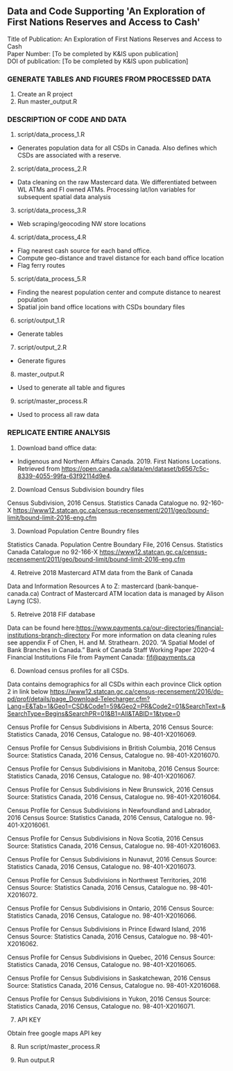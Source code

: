 ## Data and Code Supporting 'An Exploration of First Nations Reserves and Access to Cash'

Title of Publication: An Exploration of First Nations Reserves and Access to Cash  
Paper Number: [To be completed by K&IS upon publication]  
DOI of publication: [To be completed by K&IS upon publication]

### GENERATE TABLES AND FIGURES FROM PROCESSED DATA

1. Create an R project
2. Run master_output.R

### DESCRIPTION OF CODE AND DATA
1. script/data_process_1.R
* Generates population data for all CSDs in Canada. Also defines which CSDs are associated with a reserve. 
2. script/data_process_2.R
* Data cleaning on the raw Mastercard data. We differentiated between WL ATMs and FI owned ATMs. Processing lat/lon variables for subsequent spatial data analysis  
3. script/data_process_3.R
* Web scraping/geocoding NW store locations
4. script/data_process_4.R
* Flag nearest cash source for each band office. 
* Compute geo-distance and travel distance for each band office location
* Flag ferry routes 
5. script/data_process_5.R
* Finding the nearest population center and compute distance to nearest population
* Spatial join band office locations with CSDs boundary files
6. script/output_1.R
* Generate tables
7. script/output_2.R
* Generate figures
8. master_output.R
* Used to generate all table and figures
9. script/master_process.R
* Used to process all raw data
### REPLICATE ENTIRE ANALYSIS 

1. Download band office data:

* Indigenous and Northern Affairs Canada. 2019. First Nations Locations. Retrieved from https://open.canada.ca/data/en/dataset/b6567c5c-8339-4055-99fa-63f92114d9e4. 

2. Download Census Subdivision boundry files

Census Subdivision, 2016 Census. Statistics Canada Catalogue no. 92-160-X
https://www12.statcan.gc.ca/census-recensement/2011/geo/bound-limit/bound-limit-2016-eng.cfm

3. Download Population Centre Boundry files

Statistics Canada. Population Centre Boundary File, 2016 Census. Statistics Canada Catalogue no 92-166-X
https://www12.statcan.gc.ca/census-recensement/2011/geo/bound-limit/bound-limit-2016-eng.cfm

4. Retreive 2018 Mastercard ATM data from the Bank of Canada
 
Data and Information Resources A to Z: mastercard (bank-banque-canada.ca)
Contract of Mastercard ATM location data is managed by Alison Layng (CS).

5. Retreive 2018 FIF database

Data can be found here:https://www.payments.ca/our-directories/financial-institutions-branch-directory
For more information on data cleaning rules see appendix F of Chen, H. and M. Strathearn. 2020. “A Spatial Model of Bank Branches in Canada.” Bank of Canada Staff Working Paper 2020-4
Financial Institutions File from Payment Canada: fif@payments.ca

6. Download census profiles for all CSDs. 

Data contains demographics for all CSDs within each province
Click option 2 in link below
https://www12.statcan.gc.ca/census-recensement/2016/dp-pd/prof/details/page_Download-Telecharger.cfm?Lang=E&Tab=1&Geo1=CSD&Code1=59&Geo2=PR&Code2=01&SearchText=&SearchType=Begins&SearchPR=01&B1=All&TABID=1&type=0

Census Profile for Census Subdivisions in Alberta, 2016 Census
Source: Statistics Canada, 2016 Census, Catalogue no. 98-401-X2016069.

Census Profile for Census Subdivisions in British Columbia, 2016 Census
Source: Statistics Canada, 2016 Census, Catalogue no. 98-401-X2016070.

Census Profile for Census Subdivisions in Manitoba, 2016 Census
Source: Statistics Canada, 2016 Census, Catalogue no. 98-401-X2016067.

Census Profile for Census Subdivisions in New Brunswick, 2016 Census
Source: Statistics Canada, 2016 Census, Catalogue no. 98-401-X2016064.

Census Profile for Census Subdivisions in Newfoundland and Labrador, 2016 Census
Source: Statistics Canada, 2016 Census, Catalogue no. 98-401-X2016061.

Census Profile for Census Subdivisions in Nova Scotia, 2016 Census
Source: Statistics Canada, 2016 Census, Catalogue no. 98-401-X2016063.

Census Profile for Census Subdivisions in Nunavut, 2016 Census
Source: Statistics Canada, 2016 Census, Catalogue no. 98-401-X2016073.

Census Profile for Census Subdivisions in Northwest Territories, 2016 Census
Source: Statistics Canada, 2016 Census, Catalogue no. 98-401-X2016072.

Census Profile for Census Subdivisions in Ontario, 2016 Census
Source: Statistics Canada, 2016 Census, Catalogue no. 98-401-X2016066.

Census Profile for Census Subdivisions in Prince Edward Island, 2016 Census
Source: Statistics Canada, 2016 Census, Catalogue no. 98-401-X2016062.

Census Profile for Census Subdivisions in Quebec, 2016 Census
Source: Statistics Canada, 2016 Census, Catalogue no. 98-401-X2016065.

Census Profile for Census Subdivisions in Saskatchewan, 2016 Census
Source: Statistics Canada, 2016 Census, Catalogue no. 98-401-X2016068.

Census Profile for Census Subdivisions in Yukon, 2016 Census
Source: Statistics Canada, 2016 Census, Catalogue no. 98-401-X2016071.	

7. API KEY

Obtain free google maps API key

8. Run script/master_process.R

9. Run output.R

